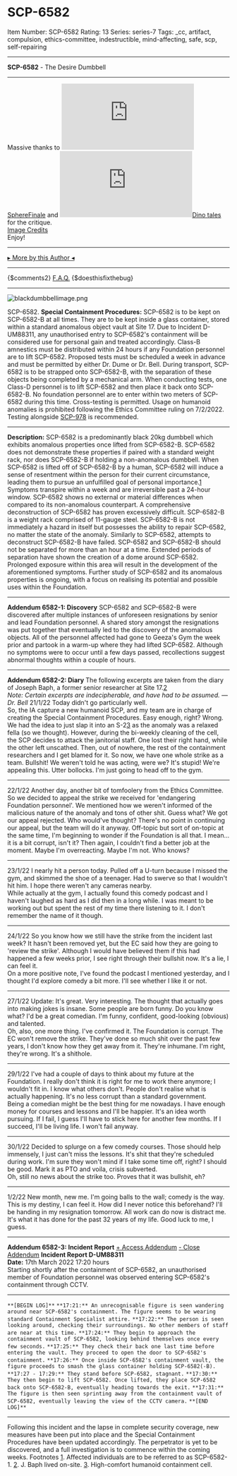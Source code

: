 # SCP-6582
Item Number: SCP-6582
Rating: 13
Series: series-7
Tags: _cc, artifact, compulsion, ethics-committee, indestructible, mind-affecting, safe, scp, self-repairing

---

**SCP-6582** \- The Desire Dumbbell
* * *
Massive thanks to [![SphereFinale](https://www.wikidot.com/avatar.php?userid=7619174&amp;size=small&amp;timestamp=1742520121)](http://www.wikidot.com/user:info/spherefinale)[SphereFinale](http://www.wikidot.com/user:info/spherefinale) and [![Dino tales](https://www.wikidot.com/avatar.php?userid=6056124&amp;size=small&amp;timestamp=1742520121)](http://www.wikidot.com/user:info/dino-tales)[Dino tales](http://www.wikidot.com/user:info/dino-tales) for the critique.  
[Image Credits](https://www.flickr.com/photos/21051491@N02/3211597474)  
Enjoy!
* * *
[▸ More by this Author ◂](https://scp-sandbox-3.wikidot.com/galactic0s-sandbox)
* * *
{$comments2}
[F.A.Q.](https://scp-wiki.wikidot.com/component:info-ayers)
{$doesthisfixthebug}
* * *
![blackdumbbellimage.png](https://scp-wiki.wdfiles.com/local--files/scp-6582/blackdumbbellimage.png)  

SCP-6582.
**Special Containment Procedures:** SCP-6582 is to be kept on SCP-6582-B at all times. They are to be kept inside a glass container, stored within a standard anomalous object vault at Site 17. Due to Incident D-UM88311, any unauthorised entry to SCP-6582's containment will be considered use for personal gain and treated accordingly.
Class-B amnestics must be distributed within 24 hours if any Foundation personnel are to lift SCP-6582.
Proposed tests must be scheduled a week in advance and must be permitted by either Dr. Dume or Dr. Bell. During transport, SCP-6582 is to be strapped onto SCP-6582-B, with the separation of these objects being completed by a mechanical arm. When conducting tests, one Class-D personnel is to lift SCP-6582 and then place it back onto SCP-6582-B. No foundation personnel are to enter within two meters of SCP-6582 during this time.
Cross-testing is permitted. Usage on humanoid anomalies is prohibited following the Ethics Committee ruling on 7/2/2022. Testing alongside [SCP-978](https://scp-wiki.wikidot.com/scp-978) is recommended.
* * *
**Description:** SCP-6582 is a predominantly black 20kg dumbbell which exhibits anomalous properties once lifted from SCP-6582-B. SCP-6582 does not demonstrate these properties if paired with a standard weight rack, nor does SCP-6582-B if holding a non-anomalous dumbbell.
When SCP-6582 is lifted off of SCP-6582-B by a human, SCP-6582 will induce a sense of resentment within the person for their current circumstance, leading them to pursue an unfulfilled goal of personal importance.[1](javascript:;) Symptoms transpire within a week and are irreversible past a 24-hour window.
SCP-6582 shows no external or material differences when compared to its non-anomalous counterpart. A comprehensive deconstruction of SCP-6582 has proven excessively difficult.
SCP-6582-B is a weight rack comprised of 11-gauge steel. SCP-6582-B is not immediately a hazard in itself but possesses the ability to repair SCP-6582, no matter the state of the anomaly. Similarly to SCP-6582, attempts to deconstruct SCP-6582-B have failed.
SCP-6582 and SCP-6582-B should not be separated for more than an hour at a time. Extended periods of separation have shown the creation of a dome around SCP-6582. Prolonged exposure within this area will result in the development of the aforementioned symptoms.
Further study of SCP-6582 and its anomalous properties is ongoing, with a focus on realising its potential and possible uses within the Foundation.
* * *
**Addendum 6582-1: Discovery** SCP-6582 and SCP-6582-B were discovered after multiple instances of unforeseen resignations by senior and lead Foundation personnel. A shared story amongst the resignations was put together that eventually led to the discovery of the anomalous objects. All of the personnel affected had gone to Geeza's Gym the week prior and partook in a warm-up where they had lifted SCP-6582. Although no symptoms were to occur until a few days passed, recollections suggest abnormal thoughts within a couple of hours.
* * *
**Addendum 6582-2: Diary**
The following excerpts are taken from the diary of Joseph Baph, a former senior researcher at Site 17.[2](javascript:;)  
_Note: Certain excerpts are indecipherable, and have had to be assumed. — Dr. Bell_
21/1/22
Today didn't go particularly well.  
So, the IA capture a new humanoid SCP, and my team are in charge of creating the Special Containment Procedures. Easy enough, right? Wrong. We had the idea to just slap it into an S-2[3](javascript:;) as the anomaly was a relaxed fella (so we thought). However, during the bi-weekly cleaning of the cell, the SCP decides to attack the janitorial staff. One lost their right hand, while the other left unscathed. Then, out of nowhere, the rest of the containment researchers and I get blamed for it. So now, we have one whole strike as a team. Bullshit! We weren't told he was acting, were we? It's stupid! We're appealing this. Utter bollocks.
I'm just going to head off to the gym.
* * *
22/1/22
Another day, another bit of tomfoolery from the Ethics Committee.  
So we decided to appeal the strike we received for 'endangering Foundation personnel'. We mentioned how we weren't informed of the malicious nature of the anomaly and tons of other shit. Guess what? We got our appeal rejected. Who would've thought? There's no point in continuing our appeal, but the team will do it anyway.
Off-topic but sort of on-topic at the same time, I'm beginning to wonder if the Foundation is all that. I mean… it is a bit corrupt, isn't it? Then again, I couldn't find a better job at the moment. Maybe I'm overreacting. Maybe I'm not. Who knows?
* * *
23/1/22
I nearly hit a person today. Pulled off a U-turn because I missed the gym, and skimmed the shoe of a teenager. Had to swerve so that I wouldn't hit him. I hope there weren't any cameras nearby.  
While actually at the gym, I actually found this comedy podcast and I haven't laughed as hard as I did then in a long while. I was meant to be working out but spent the rest of my time there listening to it. I don't remember the name of it though.
* * *
24/1/22
So you know how we still have the strike from the incident last week? It hasn't been removed yet, but the EC said how they are going to 'review the strike'. Although I would have believed them if this had happened a few weeks prior, I see right through their bullshit now. It's a lie, I can feel it.  
On a more positive note, I've found the podcast I mentioned yesterday, and I thought I'd explore comedy a bit more. I'll see whether I like it or not.
* * *
27/1/22
Update: It's great. Very interesting. The thought that actually goes into making jokes is insane. Some people are born funny. Do you know what? I'd be a great comedian. I'm funny, confident, good-looking (obvious) and talented.  
Oh, also, one more thing. I've confirmed it. The Foundation is corrupt. The EC won't remove the strike. They've done so much shit over the past few years, I don't know how they get away from it. They're inhumane. I'm right, they're wrong. It's a shithole.
* * *
29/1/22
I've had a couple of days to think about my future at the Foundation. I really don't think it is right for me to work there anymore; I wouldn't fit in. I know what others don't. People don't realise what is actually happening. It's no less corrupt than a standard government.  
Being a comedian might be the best thing for me nowadays. I have enough money for courses and lessons and I'll be happier. It's an idea worth pursuing. If I fail, I guess I'll have to stick here for another few months. If I succeed, I'll be living life. I won't fail anyway.
* * *
30/1/22
Decided to splurge on a few comedy courses. Those should help immensely, I just can't miss the lessons. It's shit that they're scheduled during work. I'm sure they won't mind if I take some time off, right? I should be good. Mark it as PTO and voila, crisis subverted.  
Oh, still no news about the strike too. Proves that it was bullshit, eh?
* * *
1/2/22
New month, new me. I'm going balls to the wall; comedy is the way. This is my destiny, I can feel it. How did I never notice this beforehand? I'll be handing in my resignation tomorrow. All work can do now is distract me. It's what it has done for the past 32 years of my life. Good luck to me, I guess.
* * *
**Addendum 6582-3: Incident Report**
[\+ Access Addendum](javascript:;)
[\- Close Addendum](javascript:;)
**Incident Report D-UM88311**  
**Date:** 17th March 2022 17:20 hours  
Starting shortly after the containment of SCP-6582, an unauthorised member of Foundation personnel was observed entering SCP-6582's containment through CCTV.
* * *
`**[BEGIN LOG]**`
`**17:21:** An unrecognisable figure is seen wandering around near SCP-6582's containment. The figure seems to be wearing standard Containment Specialist attire.`
`**17:22:** The person is seen looking around, checking their surroundings. No other members of staff are near at this time.`
`**17:24:** They begin to approach the containment vault of SCP-6582, looking behind themselves once every few seconds.`
`**17:25:** They check their back one last time before entering the vault. They proceed to open the door to SCP-6582's containment.`
`**17:26:** Once inside SCP-6582's containment vault, the figure proceeds to smash the glass container holding SCP-6582(-B).`
`**17:27 - 17:29:** They stand before SCP-6582, stagnant.`
`**17:30:** They then begin to lift SCP-6582. Once lifted, they place SCP-6582 back onto SCP-6582-B, eventually heading towards the exit.`
`**17:31:** The figure is then seen sprinting away from the containment vault of SCP-6582, eventually leaving the view of the CCTV camera.`
`**[END LOG]**`
* * *
Following this incident and the lapse in complete security coverage, new measures have been put into place and the Special Containment Procedures have been updated accordingly. The perpetrator is yet to be discovered, and a full investigation is to commence within the coming weeks.
Footnotes
[1](javascript:;). Affected individuals are to be referred to as SCP-6582-1.
[2](javascript:;). J. Baph lived on-site.
[3](javascript:;). High-comfort humanoid containment cell.
